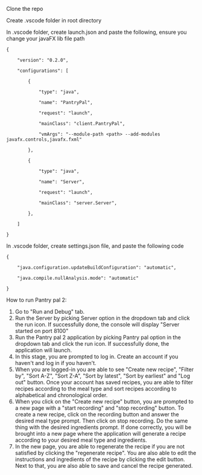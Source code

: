 

Clone the repo

Create .vscode folder in root directory

In .vscode folder, create launch.json and paste the following, ensure you change your javaFX lib file path

	{

		"version": "0.2.0",
		
		"configurations": [

			{

				"type": "java",

				"name": "PantryPal",

				"request": "launch",

				"mainClass": "client.PantryPal",

				"vmArgs": "--module-path <path> --add-modules javafx.controls,javafx.fxml"

			},

			{

				"type": "java",

				"name": "Server",

				"request": "launch",

				"mainClass": "server.Server",

			},

		]

	}

	  

In .vscode folder, create settings.json file, and paste the following code

	{

		"java.configuration.updateBuildConfiguration": "automatic",

		"java.compile.nullAnalysis.mode": "automatic"

	}

How to run Pantry pal 2:

1. Go to "Run and Debug" tab.
2. Run the Server by picking Server option in the dropdown tab and click the run icon. If successfully done, the console will display "Server started on port 8100"
3. Run the Pantry pal 2 application by picking Pantry pal option in the dropdown tab and click the run icon. If successfully done, the application will launch.
4. In this stage, you are prompted to log in. Create an account if you haven't and log in if you haven't.
5. When you are logged-in you are able to see "Create new recipe", "Filter by", "Sort A-Z", "Sort Z-A", "Sort by latest", "Sort by earliest" and "Log out" button. Once your account has saved
   recipes, you are able to filter recipes according to the meal type and sort recipes according to alphabetical and chronological order.
6. When you click on the "Create new recipe" button, you are prompted to a new page with a "start recording" and "stop recording" button. 
   To create a new recipe, click on the recording button and answer the desired meal type prompt. Then click on stop recording. Do the same thing with the desired ingredients prompt.
   If done correctly, you will be brought into a new page where the application will generate a recipe according to your desired meal type and ingredients.
7. In the new page, you are able to regenerate the recipe if you are not satisfied by clicking the "regenerate recipe". You are also able to edit the instructions and ingredients of the recipe
   by clicking the edit button. Next to that, you are also able to save and cancel the recipe generated.


